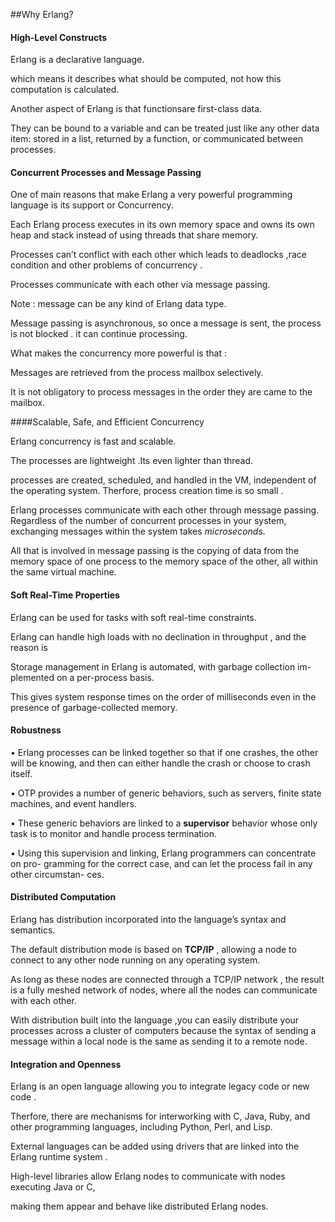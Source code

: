 ##Why Erlang?

#### High-Level Constructs 

Erlang is a declarative language. 

which means it describes what should be computed, not how this computation is calculated. 

Another aspect of Erlang is that functionsare first-class data. 

They can be bound to a variable and can be treated just like any other data item: stored in a list, returned by a function, or communicated between processes.


#### Concurrent Processes and Message Passing 

One of main reasons that make Erlang a very powerful programming language is its support or Concurrency.

Each Erlang process executes in its own memory space and owns its own heap and stack instead of using threads that share memory.

Processes can’t conflict with each other which leads to deadlocks ,race condition and other problems of concurrency .

Processes communicate with each other via message passing.

Note : message can be any kind of Erlang data type. 

Message passing is asynchronous, so once a message is sent, the process is not blocked . it can continue processing. 

What makes the concurrency more powerful is that :

Messages are retrieved from the process mailbox selectively. 

It is not obligatory to process messages in the order they are came to the mailbox.


####Scalable, Safe, and Efficient Concurrency 

Erlang concurrency is fast and scalable. 

The processes are lightweight .Its even lighter than thread.

processes are created, scheduled, and handled in the VM, independent of the operating system. Therfore, process creation time is so small . 

Erlang processes communicate with each other through message passing. Regardless of the number of concurrent processes in your system, exchanging messages within the system takes *microseconds*.

All that is involved in message passing is the copying of data from the memory space of one process to the memory space of the other, all within the same virtual machine. 


#### Soft Real-Time Properties 

Erlang can be used  for tasks with soft real-time constraints. 

Erlang can handle high loads with no declination in throughput , and the reason is 

Storage management in Erlang is automated, with garbage collection im- plemented on a per-process basis. 

This gives system response times on the order of milliseconds even in the presence of garbage-collected memory.


#### Robustness 

• Erlang processes can be linked together so that if one crashes, the other will be knowing, and then can either handle the   crash or choose to crash itself.

• OTP provides a number of generic behaviors, such as servers, finite state machines, and event handlers. 

• These generic behaviors are linked to a **supervisor** behavior whose only task is to monitor and handle process termination.

• Using this supervision and linking, Erlang programmers can concentrate on pro- gramming for the correct case, and can let the process fail in any other circumstan- ces. 


#### Distributed Computation 

Erlang has distribution incorporated into the language’s syntax and semantics.

The default distribution mode is based on **TCP/IP** , allowing a node to connect to any other node running on any operating system. 

As long as these nodes are connected through a TCP/IP network , the result is a fully meshed network of nodes, where all the nodes can communicate with each other.

With distribution built into the language ,you can easily distribute your processes across a cluster of computers because the  syntax of sending a message within a local node is the same as sending it to a remote node.


#### Integration and Openness

Erlang is an open language allowing you to integrate legacy code or new code .
 
Therfore, there are mechanisms for interworking with C, Java, Ruby, and other programming languages, including Python, Perl, and Lisp.

External languages can be added using drivers that are linked into the Erlang runtime system .

High-level libraries allow Erlang nodes to communicate with nodes executing Java or C, 

making them appear and behave like  distributed Erlang nodes. 
